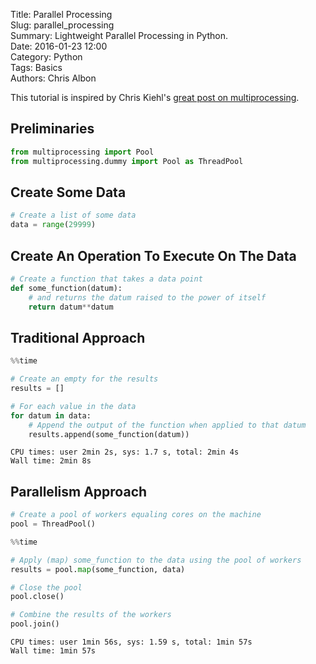 Title: Parallel Processing  
Slug: parallel_processing  
Summary: Lightweight Parallel Processing in Python.    
Date: 2016-01-23 12:00  
Category: Python  
Tags: Basics    
Authors: Chris Albon  

This tutorial is inspired by Chris Kiehl's [great post on multiprocessing](http://chriskiehl.com/article/parallelism-in-one-line/).

## Preliminaries


```python
from multiprocessing import Pool
from multiprocessing.dummy import Pool as ThreadPool
```

## Create Some Data


```python
# Create a list of some data
data = range(29999)
```

## Create An Operation To Execute On The Data


```python
# Create a function that takes a data point
def some_function(datum):
    # and returns the datum raised to the power of itself
    return datum**datum
```

## Traditional Approach


```python
%%time

# Create an empty for the results
results = []

# For each value in the data
for datum in data:
    # Append the output of the function when applied to that datum
    results.append(some_function(datum))
```

    CPU times: user 2min 2s, sys: 1.7 s, total: 2min 4s
    Wall time: 2min 8s


## Parallelism Approach


```python
# Create a pool of workers equaling cores on the machine
pool = ThreadPool()
```


```python
%%time

# Apply (map) some_function to the data using the pool of workers
results = pool.map(some_function, data)

# Close the pool
pool.close()

# Combine the results of the workers
pool.join()
```

    CPU times: user 1min 56s, sys: 1.59 s, total: 1min 57s
    Wall time: 1min 57s
